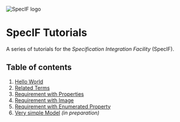 ![SpecIF logo](http://specif.de/files/template/specif-logo.png "SpecIF Open SE Models")

# SpecIF Tutorials

A series of tutorials for the *Specification Integration Facility* (SpecIF). 

## Table of contents
1. [Hello World](./01_Hello-World.md)
1. [Related Terms](./02_Related-Terms.md)
1. [Requirement with Properties](./03_Requirement-with-Properties.md)
1. [Requirement with Image](./04_Requirement-with-Image.md)
1. [Requirement with Enumerated Property](./05_Requirement-with-Enumerated-Property.md)
1. [Very simple Model](./06_Very-simple-Model.md) *(in preparation)*
